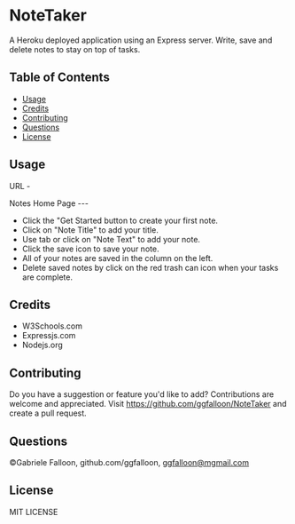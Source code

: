 # NoteTaker

A Heroku deployed application using an Express server. Write, save and delete notes to stay on top of tasks.

## Table of Contents

* [Usage](#usage)
* [Credits](#credits)
* [Contributing](#contributing)
* [Questions](#questions)
* [License](#license)

## Usage

URL - 

Notes Home Page ---

* Click the "Get Started button to create your first note.
* Click on "Note Title" to add your title.
* Use tab or click on "Note Text" to add your note.
* Click the save icon to save your note. 
* All of your notes are saved in the column on the left.
* Delete saved notes by click on the red trash can icon when your tasks are complete.


## Credits

* W3Schools.com
* Expressjs.com
* Nodejs.org


## Contributing

Do you have a suggestion or feature you'd like to add? Contributions are welcome and appreciated. 
Visit https://github.com/ggfalloon/NoteTaker and create a pull request.

## Questions

&copy;Gabriele Falloon, github.com/ggfalloon, ggfalloon@mgmail.com

## License

MIT LICENSE